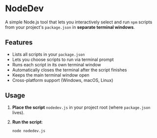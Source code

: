 # NodeDev

A simple Node.js tool that lets you interactively select and run `npm` scripts from your project's `package.json` in **separate terminal windows**.

## Features

- Lists all scripts in your `package.json`
- Lets you choose scripts to run via terminal prompt
- Runs each script in its own terminal window
- Automatically closes the terminal after the script finishes
- Keeps the main terminal window open
- Cross-platform support (Windows, macOS, Linux)

## Usage

1. **Place the script** `nodedev.js` in your project root (where `package.json` lives).

2. **Run the script**:

   ```bash
   node nodedev.js
